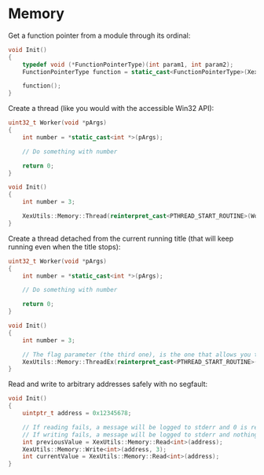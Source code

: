 # Memory

Get a function pointer from a module through its ordinal:
```C++
void Init()
{
    typedef void (*FunctionPointerType)(int param1, int param2);
    FunctionPointerType function = static_cast<FunctionPointerType>(XexUtils::Memory::ResolveFunction("xam.xex", 123));

    function();
}
```

Create a thread (like you would with the accessible Win32 API):
```C++
uint32_t Worker(void *pArgs)
{
    int number = *static_cast<int *>(pArgs);

    // Do something with number

    return 0;
}

void Init()
{
    int number = 3;

    XexUtils::Memory::Thread(reinterpret_cast<PTHREAD_START_ROUTINE>(Worker), &number);
}
```

Create a thread detached from the current running title (that will keep running even when the title stops):
```C++
uint32_t Worker(void *pArgs)
{
    int number = *static_cast<int *>(pArgs);

    // Do something with number

    return 0;
}

void Init()
{
    int number = 3;

    // The flag parameter (the third one), is the one that allows you to customize the way the thread behaves
    XexUtils::Memory::ThreadEx(reinterpret_cast<PTHREAD_START_ROUTINE>(Worker), &number, 2);
}
```

Read and write to arbitrary addresses safely with no segfault:
```C++
void Init()
{
    uintptr_t address = 0x12345678;

    // If reading fails, a message will be logged to stderr and 0 is returned
    // If writing fails, a message will be logged to stderr and nothing will be done
    int previousValue = XexUtils::Memory::Read<int>(address);
    XexUtils::Memory::Write<int>(address, 3);
    int currentValue = XexUtils::Memory::Read<int>(address);
}
```

